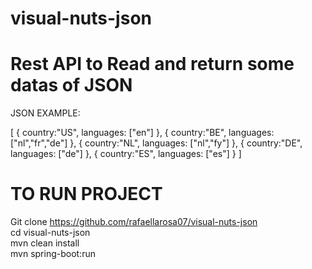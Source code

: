 # visual-nuts-json               

# Rest API to Read and return some datas of JSON

JSON EXAMPLE:

[
{
country:"US",
languages: ["en"]
},
{
country:"BE",
languages: ["nl","fr","de"]
},
{
country:"NL",
languages: ["nl","fy"]
},
{
country:"DE",
languages: ["de"]
},
{
country:"ES",
languages: ["es"]
}
]                   





# TO RUN PROJECT            

Git clone https://github.com/rafaellarosa07/visual-nuts-json                       
cd visual-nuts-json             
mvn clean install             
mvn spring-boot:run                





